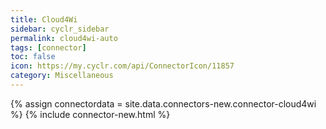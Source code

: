 ```yaml
---
title: Cloud4Wi
sidebar: cyclr_sidebar
permalink: cloud4wi-auto
tags: [connector]
toc: false
icon: https://my.cyclr.com/api/ConnectorIcon/11857
category: Miscellaneous
---
```

{% assign connectordata = site.data.connectors-new.connector-cloud4wi %}
{% include connector-new.html %}	
